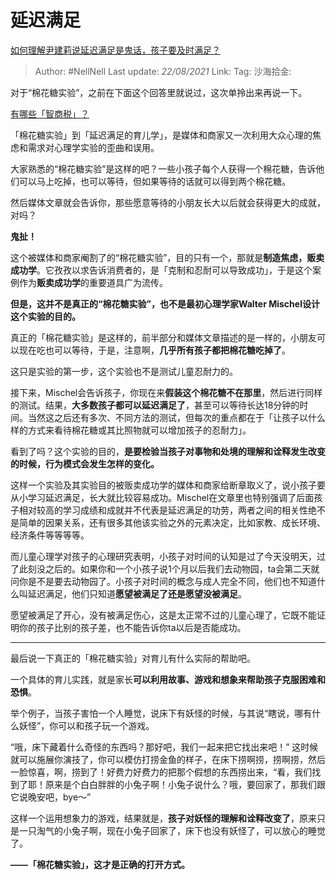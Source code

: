 # 延迟满足

[如何理解尹建莉说延迟满足是鬼话，孩子要及时满足？](https://www.zhihu.com/question/366959495/answer/991509076)

> Author: #NellNell
> Last update: *22/08/2021*
> Link:
> Tag:
> 沙海拾金:

对于“棉花糖实验”，之前在下面这个回答里就说过，这次单拎出来再说一下。

[有哪些「智商税」？](https://www.zhihu.com/question/38711687/answer/959270361)

「棉花糖实验」到「延迟满足的育儿学」，是媒体和商家又一次利用大众心理的焦虑和需求对心理学实验的歪曲和误用。

大家熟悉的“棉花糖实验”是这样的吧？一些小孩子每个人获得一个棉花糖，告诉他们可以马上吃掉，也可以等待，但如果等待的话就可以得到两个棉花糖。

然后媒体文章就会告诉你，那些愿意等待的小朋友长大以后就会获得更大的成就，对吗？

**鬼扯！**

这个被媒体和商家阉割了的“棉花糖实验”，目的只有一个，那就是**制造焦虑，贩卖成功学**。它孜孜以求告诉消费者的，是「克制和忍耐可以导致成功」，于是这个案例作为**贩卖成功学**的重要道具广为流传。

**但是，这并不是真正的“棉花糖实验”，也不是最初心理学家Walter Mischel设计这个实验的目的。**

真正的「棉花糖实验」是这样的，前半部分和媒体文章描述的是一样的，小朋友可以现在吃也可以等待，于是，注意啊，**几乎所有孩子都把棉花糖吃掉了**。

这只是实验的第一步，这个实验也不是测试儿童忍耐力的。

接下来，Mischel会告诉孩子，你现在来**假装这个棉花糖不在那里**，然后进行同样的测试。结果，**大多数孩子都可以延迟满足了**，甚至可以等待长达18分钟的时间。当然这之后还有多次、不同方法的测试，但每次的重点都在于「让孩子以什么样的方式来看待棉花糖或其比照物就可以增加孩子的忍耐力」。

看到了吗？这个实验的目的，**是要检验当孩子对事物和处境的理解和诠释发生改变的时候，行为模式会发生怎样的变化。**

这样一个实验及其实验目的被贩卖成功学的媒体和商家给断章取义了，说小孩子要从小学习延迟满足，长大就比较容易成功。Mischel在文章里也特别强调了后面孩子相对较高的学习成绩和成就并不代表是延迟满足的功劳，两者之间的相关性绝不是简单的因果关系，还有很多其他该实验之外的元素决定，比如家教、成长环境、经济条件等等等等。

而儿童心理学对孩子的心理研究表明，小孩子对时间的认知是过了今天没明天，过了此刻没之后的。如果你和一个小孩子说1个月以后我们去动物园，ta会第二天就问你是不是要去动物园了。小孩子对时间的概念与成人完全不同，他们也不知道什么叫延迟满足，他们只知道**愿望被满足了还是愿望没被满足**。

愿望被满足了开心，没有被满足伤心，这是太正常不过的儿童心理了，它既不能证明你的孩子比别的孩子差，也不能告诉你ta以后是否能成功。

---

最后说一下真正的「棉花糖实验」对育儿有什么实际的帮助吧。

一个具体的育儿实践，就是家长**可以利用故事、游戏和想象来帮助孩子克服困难和恐惧**。

举个例子，当孩子害怕一个人睡觉，说床下有妖怪的时候，与其说“瞎说，哪有什么妖怪”，你可以和孩子玩一个游戏。

“哦，床下藏着什么奇怪的东西吗？那好吧，我们一起来把它找出来吧！” 这时候就可以施展你演技了，你可以模仿打捞金鱼的样子，在床下捞啊捞，捞啊捞，然后一脸惊喜，啊，捞到了！好费力好费力的把那个假想的东西捞出来，“看，我们找到了耶！原来是个白白胖胖的小兔子啊！小兔子说什么？哦，要回家了，那我们跟它说晚安吧，bye～”

这样一个运用想象力的游戏，结果就是，**孩子对妖怪的理解和诠释改变了**，原来只是一只淘气的小兔子啊，现在小兔子回家了，床下也没有妖怪了，可以放心的睡觉了。

**——「棉花糖实验」，这才是正确的打开方式。**
